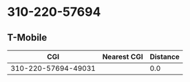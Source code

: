 # 310-220-57694
## T-Mobile


| CGI | Nearest CGI | Distance |
|-----|-------------|----------|
| 310-220-57694-49031 |  | 0.0 |
